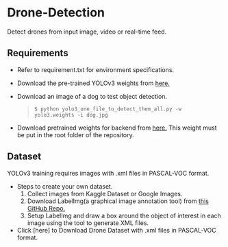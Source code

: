 # Drone-Detection
Detect drones from input image, video or real-time feed.

## Requirements

- Refer to requirement.txt for environment specifications.
- Download the pre-trained YOLOv3 weights from [here.](https://pjreddie.com/media/files/yolov3.weights)
- Download an image of a dog to test object detection.

  > `$ python yolo3_one_file_to_detect_them_all.py -w yolo3.weights -i dog.jpg`

- Download pretrained weights for backend from [here.](https://1drv.ms/u/s!ApLdDEW3ut5fgQXa7GzSlG-mdza6) This weight must be put in the root folder of the repository. 

## Dataset
YOLOv3 training requires images with .xml files in PASCAL-VOC format.

- Steps to create your own dataset.
  1. Collect images from Kaggle Dataset or Google Images.
  2. Download LabelImg(a graphical image annotation tool) from [this GitHub Repo.](https://github.com/tzutalin/labelImg)
  3. Setup LabelImg and draw a box around the object of interest in each image using the tool to generate XML files.
- Click [here] to Download Drone Dataset with .xml files in PASCAL-VOC format.
